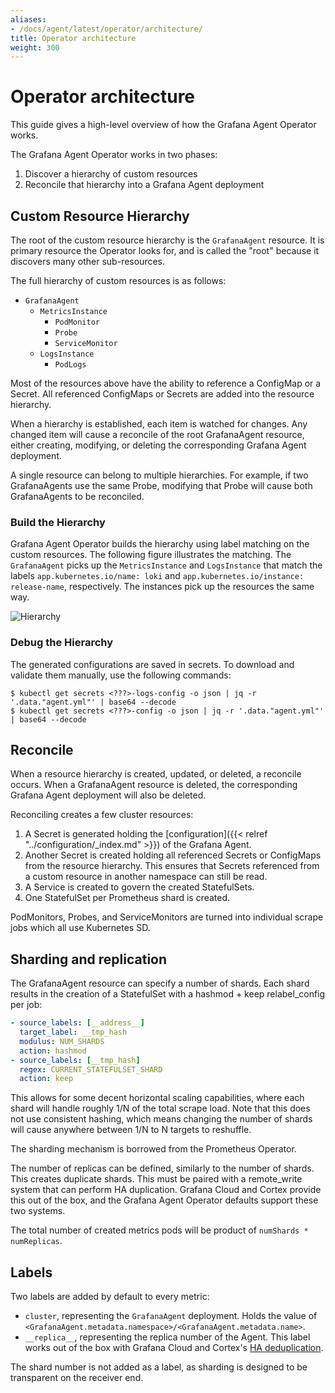```yaml
---
aliases:
- /docs/agent/latest/operator/architecture/
title: Operator architecture
weight: 300
---
```


# Operator architecture

This guide gives a high-level overview of how the Grafana Agent Operator
works.

The Grafana Agent Operator works in two phases:

1. Discover a hierarchy of custom resources
2. Reconcile that hierarchy into a Grafana Agent deployment

## Custom Resource Hierarchy

The root of the custom resource hierarchy is the `GrafanaAgent` resource. It is
primary resource the Operator looks for, and is called the "root" because it
discovers many other sub-resources.

The full hierarchy of custom resources is as follows:

- `GrafanaAgent`
    - `MetricsInstance`
        - `PodMonitor`
        - `Probe`
        - `ServiceMonitor`
    - `LogsInstance`
        - `PodLogs`

Most of the resources above have the ability to reference a ConfigMap or a
Secret. All referenced ConfigMaps or Secrets are added into the resource
hierarchy.

When a hierarchy is established, each item is watched for changes. Any changed
item will cause a reconcile of the root GrafanaAgent resource, either
creating, modifying, or deleting the corresponding Grafana Agent deployment.

A single resource can belong to multiple hierarchies. For example, if two
GrafanaAgents use the same Probe, modifying that Probe will cause both
GrafanaAgents to be reconciled.

### Build the Hierarchy

Grafana Agent Operator builds the hierarchy using label matching on the custom resources. The following figure illustrates the matching. The `GrafanaAgent` picks up the `MetricsInstance`
and `LogsInstance` that match the labels `app.kubernetes.io/name: loki` and `app.kubernetes.io/instance: release-name`, respectively. The instances pick up the resources the same way.

<img src="../../assets/hierarchy.svg" alt="Hierarchy" />

### Debug the Hierarchy

The generated configurations are saved in secrets. To download and
validate them manually, use the following commands:

```
$ kubectl get secrets <???>-logs-config -o json | jq -r '.data."agent.yml"' | base64 --decode
$ kubectl get secrets <???>-config -o json | jq -r '.data."agent.yml"' | base64 --decode
```

## Reconcile

When a resource hierarchy is created, updated, or deleted, a reconcile occurs.
When a GrafanaAgent resource is deleted, the corresponding Grafana Agent
deployment will also be deleted.

Reconciling creates a few cluster resources:

1. A Secret is generated holding the
   [configuration]({{< relref "../configuration/_index.md" >}}) of the Grafana Agent.
2. Another Secret is created holding all referenced Secrets or ConfigMaps from
   the resource hierarchy. This ensures that Secrets referenced from a custom
   resource in another namespace can still be read.
3. A Service is created to govern the created StatefulSets.
4. One StatefulSet per Prometheus shard is created.

PodMonitors, Probes, and ServiceMonitors are turned into individual scrape jobs
which all use Kubernetes SD.

## Sharding and replication

The GrafanaAgent resource can specify a number of shards. Each shard results in
the creation of a StatefulSet with a hashmod + keep relabel_config per job:

```yaml
- source_labels: [__address__]
  target_label: __tmp_hash
  modulus: NUM_SHARDS
  action: hashmod
- source_labels: [__tmp_hash]
  regex: CURRENT_STATEFULSET_SHARD
  action: keep
```

This allows for some decent horizontal scaling capabilities, where each shard
will handle roughly 1/N of the total scrape load. Note that this does not use
consistent hashing, which means changing the number of shards will cause
anywhere between 1/N to N targets to reshuffle.

The sharding mechanism is borrowed from the Prometheus Operator.

The number of replicas can be defined, similarly to the number of shards. This
creates duplicate shards. This must be paired with a remote_write system that
can perform HA duplication. Grafana Cloud and Cortex provide this out of the
box, and the Grafana Agent Operator defaults support these two systems.

The total number of created metrics pods will be product of `numShards *
numReplicas`.

## Labels

Two labels are added by default to every metric:

- `cluster`, representing the `GrafanaAgent` deployment. Holds the value of
  `<GrafanaAgent.metadata.namespace>/<GrafanaAgent.metadata.name>`.
- `__replica__`, representing the replica number of the Agent. This label works
   out of the box with Grafana Cloud and Cortex's [HA
   deduplication](https://cortexmetrics.io/docs/guides/ha-pair-handling/).

The shard number is not added as a label, as sharding is designed to be
transparent on the receiver end.
